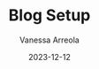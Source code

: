 ---
layout: post
title:  "Blog Setup"
author: Vanessa Arreola
date:   2023-12-12 
categories: personal
tags: jekyll blogging personal ruby
featured_image: blog-laptop.png
comments: true
---
